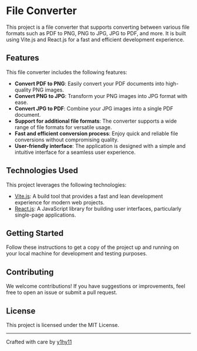 # File Converter

This project is a file converter that supports converting between various file formats such as PDF to PNG, PNG to JPG, JPG to PDF, and more. It is built using Vite.js and React.js for a fast and efficient development experience.

## Features

This file converter includes the following features:

- **Convert PDF to PNG**: Easily convert your PDF documents into high-quality PNG images.
- **Convert PNG to JPG**: Transform your PNG images into JPG format with ease.
- **Convert JPG to PDF**: Combine your JPG images into a single PDF document.
- **Support for additional file formats**: The converter supports a wide range of file formats for versatile usage.
- **Fast and efficient conversion process**: Enjoy quick and reliable file conversions without compromising quality.
- **User-friendly interface**: The application is designed with a simple and intuitive interface for a seamless user experience.

## Technologies Used

This project leverages the following technologies:

- [Vite.js](https://vitejs.dev/): A build tool that provides a fast and lean development experience for modern web projects.
- [React.js](https://reactjs.org/): A JavaScript library for building user interfaces, particularly single-page applications.


## Getting Started

Follow these instructions to get a copy of the project up and running on your local machine for development and testing purposes.

## Contributing

We welcome contributions! If you have suggestions or improvements, feel free to open an issue or submit a pull request.

## License

This project is licensed under the MIT License.

---

Crafted with care by [y1hy11](https://github.com/Y1hy11)
